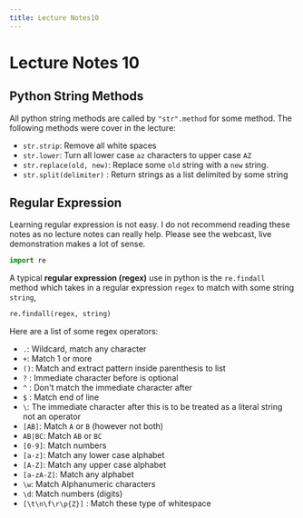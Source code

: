 ```yaml
---
title: Lecture Notes10
---
```

# Lecture Notes 10

## Python String Methods
All python string methods are called by `"str".method` for some method.
The following methods were cover in the lecture:

* `str.strip`: Remove all white spaces
* `str.lower`: Turn all lower case `az` characters to upper case `AZ`
* `str.replace(old, new)`: Replace some `old` string with a `new` string.
* `str.split(delimiter)` : Return strings as a list delimited by some string

## Regular Expression
Learning regular expression is not easy. I do not recommend reading these notes as no lecture notes can really help. Please see the webcast, live demonstration makes a lot of sense.

```python
import re
```

A typical **regular expression (regex)** use in python is the `re.findall` method which takes in a regular expression `regex` to match with some string `string`,

```python
re.findall(regex, string)
```
Here are a list of some regex operators:

* `.`: Wildcard, match any character
* `+`: Match 1 or more
* `()`: Match and extract pattern inside parenthesis to list
* `?` : Immediate character before is optional
* `^` : Don't match the immediate character after
* `$` : Match end of line
* `\`: The immediate character after this is to be treated as a literal string not an operator
* `[AB]`: Match `A` or `B` (however not both)
* `AB|BC`: Match `AB` or `BC`
* `[0-9]`: Match numbers
* `[a-z]`: Match any lower case alphabet
* `[A-Z]`: Match any upper case alphabet
* `[a-zA-Z]`: Match any alphabet
* `\w`: Match Alphanumeric characters
* `\d`: Match numbers (digits)
* `[\t\n\f\r\p{Z}]` : Match these type of whitespace